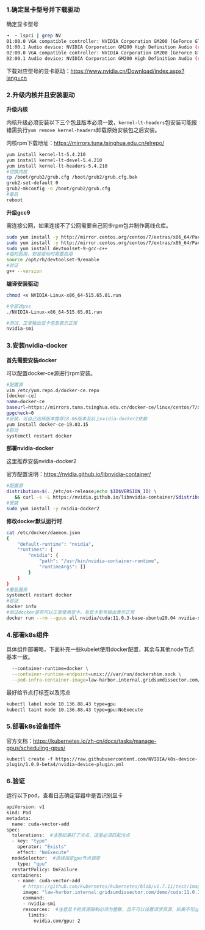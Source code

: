 ### 1.确定显卡型号并下载驱动

确定显卡型号

```bash
➜  ~ lspci | grep NV
01:00.0 VGA compatible controller: NVIDIA Corporation GM200 [GeForce GTX TITAN X] (rev a1)
01:00.1 Audio device: NVIDIA Corporation GM200 High Definition Audio (rev a1)
02:00.0 VGA compatible controller: NVIDIA Corporation GM200 [GeForce GTX TITAN X] (rev a1)
02:00.1 Audio device: NVIDIA Corporation GM200 High Definition Audio (rev a1)
```

下载对应型号的显卡驱动：https://www.nvidia.cn/Download/index.aspx?lang=cn

### 2.升级内核并且安装驱动

**升级内核**

内核升级必须安装以下三个包且版本必须一致，`kernel-lt-headers`包安装可能报错需执行`yum remove kernel-headers`卸载原始安装包之后安装。

内核rpm下载地址：https://mirrors.tuna.tsinghua.edu.cn/elrepo/

```bash
yum install kernel-lt-5.4.210
yum install kernel-lt-devel-5.4.210
yum install kernel-lt-headers-5.4.210
#切换内核
cp /boot/grub2/grub.cfg /boot/grub2/grub.cfg.bak
grub2-set-default 0
grub2-mkconfig -o /boot/grub2/grub.cfg
#重启
reboot
```

**升级gcc9**

需连接公网，如果连接不了公网需要自己同步rpm包并制作离线仓库。

```bash
sudo yum install -y http://mirror.centos.org/centos/7/extras/x86_64/Packages/centos-release-scl-rh-2-3.el7.centos.noarch.rpm
sudo yum install -y http://mirror.centos.org/centos/7/extras/x86_64/Packages/centos-release-scl-2-3.el7.centos.noarch.rpm
sudo yum install devtoolset-9-gcc-c++
#临时启用，安装驱动时需要启用
source /opt/rh/devtoolset-9/enable
#验证
g++ --version
```

**编译安装驱动**

```bash
chmod +x NVIDIA-Linux-x86_64-515.65.01.run

#全部选yes
./NVIDIA-Linux-x86_64-515.65.01.run 

#测试，正常输出显卡信息表示正常
nvidia-smi 
```

### 3.安装nvidia-docker

**首先需要安装docker**

可以配置docker-ce源进行rpm安装。

```bash
#配置源
vim /etc/yum.repo.d/docker-ce.repo
[docker-ce]
name=docker-ce
baseurl=https://mirrors.tuna.tsinghua.edu.cn/docker-ce/linux/centos/7/x86_64/stable/
gpgcheck=0
#安装，可自己选择版本推荐18.06版本及以上nvidia-docker2依赖
yum install docker-ce-19.03.15
#启动
systemctl restart docker
```

**部署nvidia-docker**

这里推荐安装nvidia-docker2

官方配置说明：https://nvidia.github.io/libnvidia-container/

```bash
#配置源
distribution=$(. /etc/os-release;echo $ID$VERSION_ID) \
   && curl -s -L https://nvidia.github.io/libnvidia-container/$distribution/libnvidia-container.repo | sudo tee /etc/yum.repos.d/nvidia-container-toolkit.repo
#安装
sudo yum install -y nvidia-docker2
```

**修改docker默认运行时**

```bash
cat /etc/docker/daemon.json 
{
    "default-runtime": "nvidia",
    "runtimes": {
        "nvidia": {
            "path": "/usr/bin/nvidia-container-runtime",
            "runtimeArgs": []
        }
    }
}
#重启服务
systemctl restart docker
#验证
docker info
#验证docker是否可以正常使用显卡，有显卡型号输出表示正常
docker run --rm --gpus all nvidia/cuda:11.0.3-base-ubuntu20.04 nvidia-smi
```

### 4.部署k8s组件

具体组件部署略，下面补充一些kubelet使用docker配置，其余与其他node节点基本一致。

```bash
  --container-runtime=docker \
  --container-runtime-endpoint=unix:///var/run/dockershim.sock \
  --pod-infra-container-image=law-harbor.internal.gridsumdissector.com/demo/pause:3.1 \
```

最好给节点打标签以及污点

```bash
kubectl label node 10.136.88.43 type=gpu
kubectl taint node 10.136.88.43 type=gpu:NoExecute
```

### 5.部署k8s设备插件

官方文档：https://kubernetes.io/zh-cn/docs/tasks/manage-gpus/scheduling-gpus/

```
kubectl create -f https://raw.githubusercontent.com/NVIDIA/k8s-device-plugin/1.0.0-beta4/nvidia-device-plugin.yml
```

### 6.验证

运行以下pod，查看日志确定容器中是否识别显卡

```bash
apiVersion: v1
kind: Pod
metadata:
  name: cuda-vector-add
spec:
  tolerations:  #注意如果打了污点，这里必须匹配污点
  - key: "type"
    operator: "Exists"
    effect: "NoExecute"
  nodeSelector:  #选择指定gpu节点调度
    type: "gpu"
  restartPolicy: OnFailure
  containers:
    - name: cuda-vector-add
      # https://github.com/kubernetes/kubernetes/blob/v1.7.11/test/images/nvidia-cuda/Dockerfile
      image: "law-harbor.internal.gridsumdissector.com/demo/cuda:11.0.3-base-ubuntu20.04"
      command:
      - nvidia-smi
      resources:  #注意显卡的资源限制必须为整数，且不可以设置请求资源，如果不写gpu资源限制即表示不限制
        limits:
          nvidia.com/gpu: 2
```

